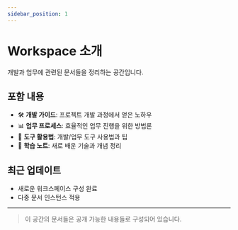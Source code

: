 ```yaml
---
sidebar_position: 1
---
```


# Workspace 소개

개발과 업무에 관련된 문서들을 정리하는 공간입니다.

## 포함 내용

- 🛠️ **개발 가이드**: 프로젝트 개발 과정에서 얻은 노하우
- 📊 **업무 프로세스**: 효율적인 업무 진행을 위한 방법론
- 🔧 **도구 활용법**: 개발/업무 도구 사용법과 팁
- 📝 **학습 노트**: 새로 배운 기술과 개념 정리

## 최근 업데이트

- 새로운 워크스페이스 구성 완료
- 다중 문서 인스턴스 적용

---

> 이 공간의 문서들은 공개 가능한 내용들로 구성되어 있습니다.